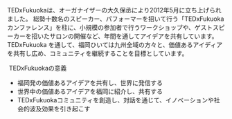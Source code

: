 TEDxFukuokaは、オーガナイザーの大久保丞により2012年5月に立ち上げられました。
総勢十数名のスピーカー、パフォーマーを招いて行う「TEDxFukuoka カンファレンス」を柱に、小規模の参加者で行うワークショップや、ゲストスピーカーを招いたサロンの開催など、年間を通してアイデアを共有しています。
TEDxFukuoka を通して、福岡ひいては九州全域の方々と、価値あるアイディアを共有し広め、コミュニティを継続することを目標としています。

 TEDxFukuokaの意義
* 福岡発の価値あるアイデアを共有し、世界に発信する
* 世界中の価値あるアイデアを福岡に紹介し、共有する
* TEDxFukuokaコミュニティを創造し、対話を通じて、イノベーションや社会的波及効果を引き起こす